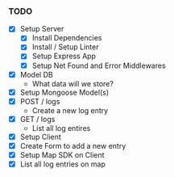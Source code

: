 ### TODO

* [x] Setup Server
    * [x] Install Dependencies
    * [x] Install / Setup Linter
    * [x] Setup Express App
    * [x] Setup Net Found and Error Middlewares
* [x] Model DB
    * What data will we store?
* [x] Setup Mongoose Model(s)
* [x] POST / logs
    * Create a new log entry
* [x] GET / logs
    * List all log entires
* [x] Setup Client
* [x] Create Form to add a new entry
* [x] Setup Map SDK on Client
* [x] List all log entries on map